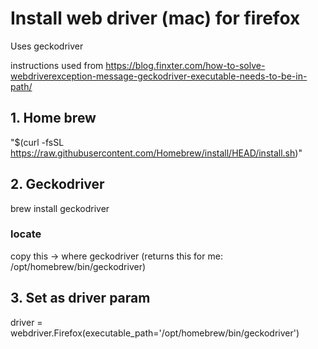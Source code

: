 # Install web driver (mac) for firefox

Uses geckodriver

instructions used from https://blog.finxter.com/how-to-solve-webdriverexception-message-geckodriver-executable-needs-to-be-in-path/

## 1. Home brew

"$(curl -fsSL https://raw.githubusercontent.com/Homebrew/install/HEAD/install.sh)"

## 2. Geckodriver

brew install geckodriver

### locate

copy this -> where geckodriver
(returns this for me: /opt/homebrew/bin/geckodriver)

## 3. Set as driver param

driver = webdriver.Firefox(executable_path='/opt/homebrew/bin/geckodriver')
